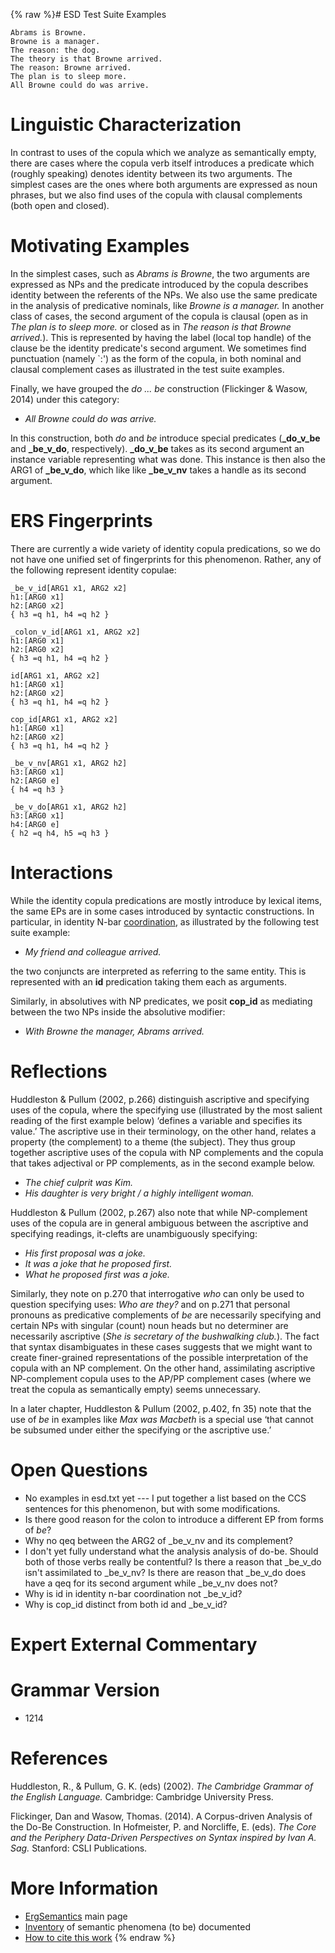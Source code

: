 {% raw %}# ESD Test Suite Examples

    Abrams is Browne.
    Browne is a manager.
    The reason: the dog.
    The theory is that Browne arrived.
    The reason: Browne arrived.
    The plan is to sleep more.
    All Browne could do was arrive.

# Linguistic Characterization

In contrast to uses of the copula which we analyze as semantically
empty, there are cases where the copula verb itself introduces a
predicate which (roughly speaking) denotes identity between its two
arguments. The simplest cases are the ones where both arguments are
expressed as noun phrases, but we also find uses of the copula with
clausal complements (both open and closed).

# Motivating Examples

In the simplest cases, such as *Abrams is Browne*, the two arguments are
expressed as NPs and the predicate introduced by the copula describes
identity between the referents of the NPs. We also use the same
predicate in the analysis of predicative nominals, like *Browne is a
manager.* In another class of cases, the second argument of the copula
is clausal (open as in *The plan is to sleep more.* or closed as in *The
reason is that Browne arrived.*). This is represented by having the
label (local top handle) of the clause be the identity predicate's
second argument. We sometimes find punctuation (namely \`:') as the form
of the copula, in both nominal and clausal complement cases as
illustrated in the test suite examples.

Finally, we have grouped the *do ... be* construction (Flickinger &
Wasow, 2014) under this category:

- *All Browne could do was arrive.*

In this construction, both *do* and *be* introduce special predicates
(**\_do\_v\_be** and **\_be\_v\_do**, respectively). **\_do\_v\_be**
takes as its second argument an instance variable representing what was
done. This instance is then also the ARG1 of **\_be\_v\_do**, which like
like **\_be\_v\_nv** takes a handle as its second argument.

# ERS Fingerprints

There are currently a wide variety of identity copula predications, so
we do not have one unified set of fingerprints for this phenomenon.
Rather, any of the following represent identity copulae:

    _be_v_id[ARG1 x1, ARG2 x2]
    h1:[ARG0 x1]
    h2:[ARG0 x2]
    { h3 =q h1, h4 =q h2 }
    
    _colon_v_id[ARG1 x1, ARG2 x2]
    h1:[ARG0 x1]
    h2:[ARG0 x2]
    { h3 =q h1, h4 =q h2 }
    
    id[ARG1 x1, ARG2 x2]
    h1:[ARG0 x1]
    h2:[ARG0 x2]
    { h3 =q h1, h4 =q h2 }
    
    cop_id[ARG1 x1, ARG2 x2]
    h1:[ARG0 x1]
    h2:[ARG0 x2]
    { h3 =q h1, h4 =q h2 }
    
    _be_v_nv[ARG1 x1, ARG2 h2]
    h3:[ARG0 x1]
    h2:[ARG0 e]
    { h4 =q h3 }
    
    _be_v_do[ARG1 x1, ARG2 h2]
    h3:[ARG0 x1]
    h4:[ARG0 e]
    { h2 =q h4, h5 =q h3 }

# Interactions

While the identity copula predications are mostly introduce by lexical
items, the same EPs are in some cases introduced by syntactic
constructions. In particular, in identity N-bar
[coordination](https://delph-in.github.io/docs/erg/ErgSemantics_Coordination), as illustrated by the
following test suite example:

- *My friend and colleague arrived.*

the two conjuncts are interpreted as referring to the same entity. This
is represented with an **id** predication taking them each as arguments.

Similarly, in absolutives with NP predicates, we posit **cop\_id** as
mediating between the two NPs inside the absolutive modifier:

- *With Browne the manager, Abrams arrived.*

# Reflections

Huddleston & Pullum (2002, p.266) distinguish ascriptive and specifying
uses of the copula, where the specifying use (illustrated by the most
salient reading of the first example below) ‘defines a variable and
specifies its value.’ The ascriptive use in their terminology, on the
other hand, relates a property (the complement) to a theme (the
subject). They thus group together ascriptive uses of the copula with NP
complements and the copula that takes adjectival or PP complements, as
in the second example below.

- *The chief culprit was Kim.*
- *His daughter is very bright / a highly intelligent woman.*

Huddleston & Pullum (2002, p.267) also note that while NP-complement
uses of the copula are in general ambiguous between the ascriptive and
specifying readings, it-clefts are unambiguously specifying:

- *His first proposal was a joke.*
- *It was a joke that he proposed first.*
- *What he proposed first was a joke.*

Similarly, they note on p.270 that interrogative *who* can only be used
to question specifying uses: *Who are they?* and on p.271 that personal
pronouns as predicative complements of *be* are necessarily specifying
and certain NPs with singular (count) noun heads but no determiner are
necessarily ascriptive (*She is secretary of the bushwalking club.*).
The fact that syntax disambiguates in these cases suggests that we might
want to create finer-grained representations of the possible
interpretation of the copula with an NP complement. On the other hand,
assimilating ascriptive NP-complement copula uses to the AP/PP
complement cases (where we treat the copula as semantically empty) seems
unnecessary.

In a later chapter, Huddleston & Pullum (2002, p.402, fn 35) note that
the use of *be* in examples like *Max was Macbeth* is a special use
‘that cannot be subsumed under either the specifying or the ascriptive
use.’

# Open Questions

- No examples in esd.txt yet --- I put together a list based on the
CCS sentences for this phenomenon, but with some modifications.
- Is there good reason for the colon to introduce a different EP from
forms of *be*?
- Why no qeq between the ARG2 of \_be\_v\_nv and its complement?
- I don't yet fully understand what the analysis analysis of do-be.
Should both of those verbs really be contentful? Is there a reason
that \_be\_v\_do isn't assimilated to \_be\_v\_nv? Is there are
reason that \_be\_v\_do does have a qeq for its second argument
while \_be\_v\_nv does not?
- Why is id in identity n-bar coordination not \_be\_v\_id?
- Why is cop\_id distinct from both id and \_be\_v\_id?

# Expert External Commentary

# Grammar Version

- 1214

# References

Huddleston, R., & Pullum, G. K. (eds) (2002). *The Cambridge Grammar of
the English Language.* Cambridge: Cambridge University Press.

Flickinger, Dan and Wasow, Thomas. (2014). A Corpus-driven Analysis of
the Do-Be Construction. In Hofmeister, P. and Norcliffe, E. (eds). *The
Core and the Periphery Data-Driven Perspectives on Syntax inspired by
Ivan A. Sag.* Stanford: CSLI Publications.

# More Information

- [ErgSemantics](https://delph-in.github.io/docs/erg/ErgSemantics) main page
- [Inventory](https://delph-in.github.io/docs/erg/ErgSemantics_Inventory) of semantic phenomena (to be)
documented
- [How to cite this work](https://delph-in.github.io/docs/erg/ErgSemantics_HowToCite)
<update date omitted for speed>{% endraw %}